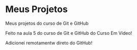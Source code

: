 # Meus Projetos
Meus projetos do curso de Git e GitHub
 
Feito na aula 5 do curso de Git e GitHub do Curso Em Vídeo!

Adicionei remotamentw direto do GitHub! 
